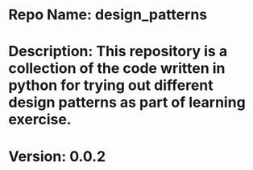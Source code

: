 # Repo Name: design_patterns
# Description: This repository is a collection of the code written in python for trying out different design patterns as part of learning exercise.
# Version: 0.0.2
